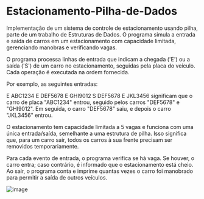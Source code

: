 # Estacionamento-Pilha-de-Dados
Implementação de um sistema de controle de estacionamento usando pilha, parte de um trabalho de Estruturas de Dados. O programa simula a entrada e saída de carros em um estacionamento com capacidade limitada, gerenciando manobras e verificando vagas.


O programa processa linhas de entrada que indicam a chegada ('E') ou a saída ('S') de um carro no estacionamento, seguidas pela placa do veículo. Cada operação é executada na ordem fornecida.

Por exemplo, as seguintes entradas:

E ABC1234
E DEF5678
E GHI9012
S DEF5678
E JKL3456
significam que o carro de placa "ABC1234" entrou, seguido pelos carros "DEF5678" e "GHI9012". Em seguida, o carro "DEF5678" saiu, e depois o carro "JKL3456" entrou.

O estacionamento tem capacidade limitada a 5 vagas e funciona com uma única entrada/saída, semelhante a uma estrutura de pilha. Isso significa que, para um carro sair, todos os carros à sua frente precisam ser removidos temporariamente.

Para cada evento de entrada, o programa verifica se há vaga. Se houver, o carro entra; caso contrário, é informado que o estacionamento está cheio. Ao sair, o programa conta e imprime quantas vezes o carro foi manobrado para permitir a saída de outros veículos.

![image](https://github.com/user-attachments/assets/6428d205-6741-4687-a025-d5184029404a)

